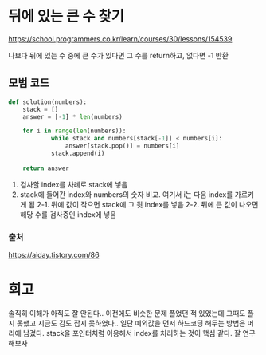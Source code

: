 # 뒤에 있는 큰 수 찾기

https://school.programmers.co.kr/learn/courses/30/lessons/154539

나보다 뒤에 있는 수 중에 큰 수가 있다면 그 수를 return하고, 없다면 -1 반환

## 모범 코드

```python
def solution(numbers):
    stack = []
    answer = [-1] * len(numbers)

    for i in range(len(numbers)):
            while stack and numbers[stack[-1]] < numbers[i]:
                answer[stack.pop()] = numbers[i]
            stack.append(i)
    
    return answer
```

1. 검사할 index를 차례로 stack에 넣음
2. stack에 들어간 index와 numbers의 숫자 비교. 여기서 i는 다음 index를 가르키게 됨
  2-1. 뒤에 값이 작으면 stack에 그 뒷 index를 넣음
  2-2. 뒤에 큰 값이 나오면 해당 수를 검사중인 index에 넣음

### 출처
https://aiday.tistory.com/86

# 회고

솔직히 이해가 아직도 잘 안된다..
이전에도 비슷한 문제 풀었던 적 있었는데 그때도 풀지 못했고 지금도 감도 잡지 못하였다..
일단 예외값을 먼저 하드코딩 해두는 방법은 머리에 남겼다.
stack을 포인터처럼 이용해서 index를 처리하는 것이 핵심 같다.
잘 연구해보자
